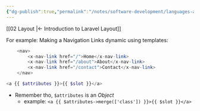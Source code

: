 ```yaml
---
{"dg-publish":true,"permalink":"/notes/software-development/languages-and-frameworks/web-development/backend/laravel/01-introduction/03-dynamic-layout/","tags":["programming","Laravel","PHP","layout"],"created":"2025-07-13T15:25:33.838+08:00"}
---
```


[[02 Layout \|<- Introduction to Laravel Layout]]

For example: Making a Navigation Links dynamic using templates:
```php
	<nav>
		<x-nav-link href="/">Home</x-nav-link>
		<x-nav-link href="/about">About</x-nav-link>
		<x-nav-link href="/contact">Contact</x-nav-link>
	</nav>
```

```php
<a {{ $attributes }}>{{ $slot }}</a>
```
- Remember tho, `$attributes` is an _Object_
	- example: `<a {{ $attributes->merge(['class']) }}>{{ $slot }}</a>`

